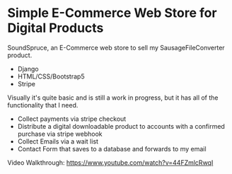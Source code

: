 
# Simple E-Commerce Web Store for Digital Products
SoundSpruce, an E-Commerce web store to sell my SausageFileConverter product.
* Django
* HTML/CSS/Bootstrap5
* Stripe

Visually it's quite basic and is still a work in progress, but it has all of the functionality that I need.
* Collect payments via stripe checkout
* Distribute a digital downloadable product to accounts with a confirmed purchase via stripe webhook
* Collect Emails via a wait list
* Contact Form that saves to a database and forwards to my email

Video Walkthrough:
https://www.youtube.com/watch?v=44FZmlcRwqI
